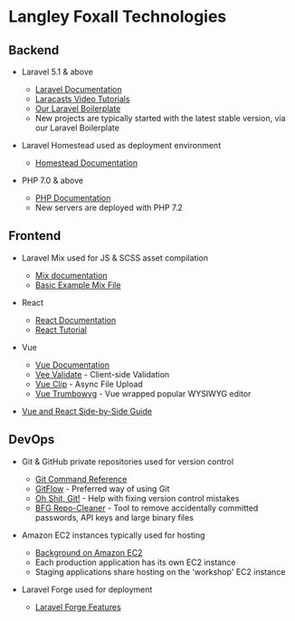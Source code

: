 # Langley Foxall Technologies

## Backend

* Laravel 5.1 & above
   * [Laravel Documentation](https://laravel.com/docs)
   * [Laracasts Video Tutorials](https://laracasts.com/)
   * [Our Laravel Boilerplate](https://github.com/langleyfoxall/laravel-boilerplate)
   * New projects are typically started with the latest stable version, via our Laravel Boilerplate


* Laravel Homestead used as deployment environment
   * [Homestead Documentation](https://laravel.com/docs/homestead)


* PHP 7.0 & above
   * [PHP Documentation](https://secure.php.net/)
   * New servers are deployed with PHP 7.2

## Frontend

* Laravel Mix used for JS & SCSS asset compilation
   * [Mix documentation](https://laravel.com/docs/mix)
   * [Basic Example Mix File](https://github.com/langleyfoxall/laravel-boilerplate/blob/master/webpack.mix.js)


* React
   * [React Documentation](https://reactjs.org/docs/getting-started.html)
   * [React Tutorial](https://reactjs.org/tutorial/tutorial.html)

* Vue
   * [Vue Documentation](https://vuejs.org/v2/guide/)
   * [Vee Validate](https://baianat.github.io/vee-validate/) - Client-side Validation
   * [Vue Clip](https://vueclip.adonisjs.com/#-configuration-options) - Async File Upload
   * [Vue Trumbowyg](https://github.com/ankurk91/vue-trumbowyg/) - Vue wrapped popular WYSIWYG editor

* [Vue and React Side-by-Side Guide](https://medium.com/javascript-in-plain-english/i-created-the-exact-same-app-in-react-and-vue-here-are-the-differences-e9a1ae8077fd)

## DevOps

* Git & GitHub private repositories used for version control
  * [Git Command Reference](https://git-scm.com/docs)
  * [GitFlow](https://www.atlassian.com/git/tutorials/comparing-workflows/gitflow-workflow) - Preferred way of using Git
  * [Oh Shit, Git!](https://ohshitgit.com/) - Help with fixing version control mistakes
  * [BFG Repo-Cleaner](https://rtyley.github.io/bfg-repo-cleaner/) - Tool to remove accidentally committed passwords, API keys and large binary files


* Amazon EC2 instances typically used for hosting
  * [Background on Amazon EC2](https://aws.amazon.com/ec2/)
  * Each production application has its own EC2 instance
  * Staging applications share hosting on the 'workshop' EC2 instance


* Laravel Forge used for deployment
  * [Laravel Forge Features](https://forge.laravel.com/features)
